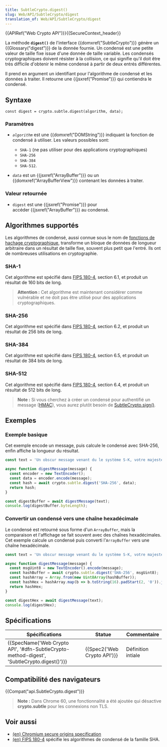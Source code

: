 ```yaml
---
title: SubtleCrypto.digest()
slug: Web/API/SubtleCrypto/digest
translation_of: Web/API/SubtleCrypto/digest
---
```

{{APIRef("Web Crypto API")}}{{SecureContext_header}}

La méthode **`digest()`** de l'interface {{domxref("SubtleCrypto")}} génère un {{Glossary("digest")}} de la donnée fournie. Un condensé est une petite valeur de taille fixe issue d'une donnée de taille variable. Les condensés cryptographiques doivent résister à la collision, ce qui signifie qu'il doit être très difficile d'obtenir le même condensé à partir de deux entrés différentes.

Il prend en argument un identifiant pour l'algorithme de condensé et les données à traiter. Il retourne une {{jsxref("Promise")}} qui contiendra le condensé.

## Syntaxe

    const digest = crypto.subtle.digest(algorithm, data);

### Paramètres

- _`algorithm`_ est une {{domxref("DOMString")}} indiquant la fonction de condensé à utiliser. Les valeurs possibles sont:

  - `SHA-1` (ne pas utiliser pour des applications cryptographiques)
  - `SHA-256`
  - `SHA-384`
  - `SHA-512`.

- _`data`_ est un {{jsxref("ArrayBuffer")}} ou un {{domxref("ArrayBufferView")}} contenant les données à traiter.

### Valeur retournée

- `digest` est une {{jsxref("Promise")}} pour accéder {{jsxref("ArrayBuffer")}} au condensé.

## Algorithmes supportés

Les algorithmes de condensé, aussi connue sous le nom de [fonctions de hachage cryptographique](/fr/docs/Glossaire/Fonction_de_hachage_cryptographique), transforme un bloque de données de longueur arbitraire dans un résultat de taille fixe, souvent plus petit que l'entré. Ils ont de nombreuses utilisations en cryptographie.

### SHA-1

Cet algorithme est spécifié dans [FIPS 180-4](https://nvlpubs.nist.gov/nistpubs/FIPS/NIST.FIPS.180-4.pdf), section 6.1, et produit un résultat de 160 bits de long.

> **Attention :** Cet algorithme est maintenant considérer comme vulnérable et ne doit pas être utilisé pour des applications cryptographiques.

### SHA-256

Cet algorithme est spécifié dans [FIPS 180-4](https://nvlpubs.nist.gov/nistpubs/FIPS/NIST.FIPS.180-4.pdf), section 6.2, et produit un résultat de 256 bits de long.

### SHA-384

Cet algorithme est spécifié dans [FIPS 180-4](https://nvlpubs.nist.gov/nistpubs/FIPS/NIST.FIPS.180-4.pdf), section 6.5, et produit un résultat de 384 bits de long.

### SHA-512

Cet algorithme est spécifié dans [FIPS 180-4](https://nvlpubs.nist.gov/nistpubs/FIPS/NIST.FIPS.180-4.pdf), section 6.4, et produit un résultat de 512 bits de long.

> **Note :** Si vous cherchez à créer un condensé pour authentifié un message ([HMAC](/fr/docs/Glossary/HMAC)), vous aurez plutôt besoin de [SubtleCrypto.sign()](/en-US/docs/Web/API/SubtleCrypto/sign#HMAC).

## Exemples

### Exemple basique

Cet exemple encode un message, puis calcule le condensé avec SHA-256, enfin affiche la longueur du résultat.

```js
const text = 'Un obscur message venant du le système S-K, votre majesté. Ses habitants le nomment la planète Terre.';

async function digestMessage(message) {
  const encoder = new TextEncoder();
  const data = encoder.encode(message);
  const hash = await crypto.subtle.digest('SHA-256', data);
  return hash;
}

const digestBuffer = await digestMessage(text);
console.log(digestBuffer.byteLength);
```

### Convertir un condensé vers une chaîne hexadécimale

Le condensé est retourné sous forme d'un `ArrayBuffer`, mais la comparaison et l'affichage se fait souvent avec des chaînes hexadécimales. Cet exemple calcule un condensé puis converti l'`ArrayBuffer` vers une chaîne hexadécimale.

```js
const text = 'Un obscur message venant du le système S-K, votre majesté. Ses habitants le nomment la planète Terre.';

async function digestMessage(message) {
  const msgUint8 = new TextEncoder().encode(message);                           // encode comme (utf-8) Uint8Array
  const hashBuffer = await crypto.subtle.digest('SHA-256', msgUint8);           // fait le condensé
  const hashArray = Array.from(new Uint8Array(hashBuffer));                     // convertit le buffer en tableau d'octet
  const hashHex = hashArray.map(b => b.toString(16).padStart(2, '0')).join(''); // convertit le tableau en chaîne hexadélimale
  return hashHex;
}

const digestHex = await digestMessage(text);
console.log(digestHex);
```

## Spécifications

| Spécifications                                                                                                           | Statue                               | Commentaire        |
| ------------------------------------------------------------------------------------------------------------------------ | ------------------------------------ | ------------------ |
| {{SpecName('Web Crypto API', '#dfn-SubtleCrypto-method-digest', 'SubtleCrypto.digest()')}} | {{Spec2('Web Crypto API')}} | Définition intiale |

## Compatibilité des navigateurs

{{Compat("api.SubtleCrypto.digest")}}

> **Note :** Dans Chrome 60, une fonctionnalité a été ajoutée qui désactive **crypto.subtle** pour les connexions non TLS.

## Voir aussi

- [(en) Chromium secure origins specification](https://www.chromium.org/Home/chromium-security/prefer-secure-origins-for-powerful-new-features)
- [(en) FIPS 180-4](https://nvlpubs.nist.gov/nistpubs/FIPS/NIST.FIPS.180-4.pdf) spécifie les algorithmes de condensé de la famille SHA.

